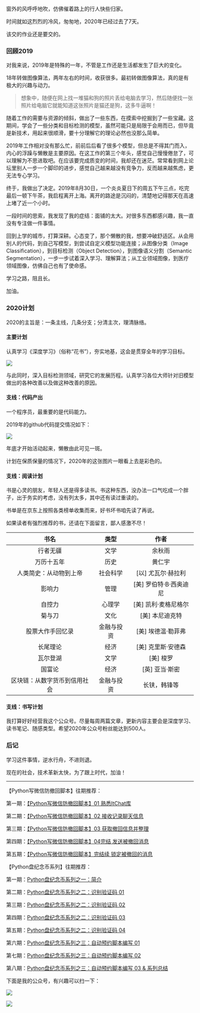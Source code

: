 窗外的风呼呼地吹，仿佛催着路上的行人快些归家。

时间就如这烈烈的冷风，匆匆地，2020年已经过去了7天。

该交的作业还是要交的。

### 回顾2019

对我来说，2019年是特殊的一年，不管是工作还是生活都发生了巨大的变化。

18年转做图像算法，两年左右的时间，收获很多。最初转做图像算法，真的是有极大的兴趣与动力。

>想象中，随便在网上找一堆猫和狗的照片丢给电脑去学习，然后随便找一张照片给电脑它就能知道这张照片是猫还是狗，这多牛逼啊！

随着工作的需要与资源的倾斜，做出了一些东西，在摸索中挖掘到了一些宝藏。这期间，学会了一些分类和目标检测的模型，虽然可能只是局限于会用而已，但毕竟是新技术，用起来很顺滑，要十分理解它的理论必然也没那么简单。

2019年工作相对没有那么忙，前前后后看了很多个模型，但总是不得其门而入，内心的浮躁与懒散是主要原因。在这工作的第三个年头，感觉自己慢慢倦怠了，可以理解为不思进取吧。在应该要完成质变的时间，我却还在迷茫。常常看到网上论坛里别人一步一个脚印的进步，感觉自己越来越没有竞争力，反而越来越焦虑，更无法专心学习。

终于，我做出了决定。2019年8月30日，一个炎炎夏日下的周五下午三点，吃完最后一顿下午茶，我启程离开上海。离开的路途是沉闷的，清楚地记得那天在高速上堵了近一个小时。

一段时间的思索，我发现了我的症结：面铺的太大。对很多东西都感兴趣，我一直没有专注做一件事情。

回到上学的城市，打算深耕。心态变了，那个懒散的我，想要冲破舒适区。从会用别人的代码，到自己写模型，到尝试自定义模型功能连接；从图像分类（Image Classification），到目标检测（Object Detection），到图像语义分割（Semantic Segmentation），一步一步试着深入学习、理解算法；从工业领域图像，到医疗领域图像，仿佛自己也有了使命感。

学习之路，阻且长。

加油。

### 2020计划

2020的主旨是：一条主线，几条分支；分清主次，理清脉络。

#### 主要计划

认真学习《深度学习》（俗称“花书”），夯实地基，这会是贯穿全年的学习目标。

![](https://user-gold-cdn.xitu.io/2020/1/7/16f80072388b600c?w=356&h=500&f=png&s=523202)

与此同时，深入目标检测领域，研究它的发展历程。认真学习各位大师针对旧模型做出的各种改善以及做这种改善的原因。

#### 支线：代码产出

一个程序员，最重要的是代码能力。

2019年的github代码提交情况如下：

![](https://user-gold-cdn.xitu.io/2020/1/7/16f80007296e0711?w=932&h=177&f=png&s=9656)

年底才开始活动起来，懒散由此可见一斑。

计划在保质保量的情况下，2020年的这张图片一眼看上去是彩色的。

#### 支线：阅读计划

书是心灵的朋友，年轻人还是得多读书。书这种东西，没办法一口气吃成一个胖子，出于务实的考虑，没有列太多，其中还有读过重读的。

书单是在京东上按照各类榜单收集而来，好书坏书咱先读了再说。

如果读者有强烈推荐的书，还请在下面留言，鄙人感激不尽！

|书名                           |类型       | 作者                  |
|:-----------------------------:|:---------:|:---------------------:|
|行者无疆                       |文学       |余秋雨                 |
|万历十五年                     |历史       |黄仁宇                 |
|人类简史：从动物到上帝         |社会科学   |[以] 尤瓦尔·赫拉利     |
|影响力                         |管理       |[美] 罗伯特·B·西奥迪尼 |
|自控力                         |心理学     |[美] 凯利·麦格尼格尔   |
|菊与刀                         |文化       |[美] 本尼迪克特        |
|股票大作手回忆录               |金融与投资 |[美] 埃德温·勒菲弗     |
|长尾理论                       |经济       |[美] 克里斯·安德森     |
|瓦尔登湖                       |文学       |[美] 梭罗              |
|国富论                         |经济       |[英] 亚当·斯密         |
|区块链：从数字货币到信用社会   |金融与投资 |长铗，韩锋等           |

#### 支线：书写计划

我打算好好经营我这个公众号。尽量每周两篇文章，更新内容主要会是深度学习、读书笔记、随感类型。希望2020年公众号粉丝能达到500人。

### 后记

学习这件事情，逆水行舟，不进则退。

现在的社会，技术革新太快，为了跟上时代，加油！

---

【Python写微信防撤回脚本】往期推荐：

第一期：[【Python写微信防撤回脚本】01 熟悉ItChat库](http://mp.weixin.qq.com/s?__biz=MzI2MjQ3NTQzOQ==&mid=100000174&idx=1&sn=89f0ab38943b35dac7cca07823562542&chksm=6a4bda6e5d3c5378c04d513cc25a26af95c14cade2bdd64967d2099229594fb9a10b5a9b2343#rd)

第二期：[【Python写微信防撤回脚本】02 接收记录聊天信息](http://mp.weixin.qq.com/s?__biz=MzI2MjQ3NTQzOQ==&mid=100000182&idx=1&sn=41940b0310d7037f9315082972f4ebae&chksm=6a4bda765d3c53601193bf365c528cd4ad56293db400f7b0e6daf61a7b120e09d53949b967ee#rd)

第三期：[【Python写微信防撤回脚本】03 获取撤回信息并整理](http://mp.weixin.qq.com/s?__biz=MzI2MjQ3NTQzOQ==&mid=100000187&idx=1&sn=0cd773ac90c382eb0f96ec3b6dcb06da&chksm=6a4bda7b5d3c536de94f20228a6702b1d5faf472920978f50a1e9921ac9d3d2ec7f6a1b86bdf#rd)

第四期：[【Python写微信防撤回脚本】04完结 发送被撤回消息](http://mp.weixin.qq.com/s?__biz=MzI2MjQ3NTQzOQ==&mid=100000190&idx=1&sn=774e19ce3a288d152ef26e30525face7&chksm=6a4bda7e5d3c53681ff7f59b39fbef4af9477196d7ba717e27faf26334f4059d6b23221aeec6#rd)

第五期：[【Python写微信防撤回脚本】完结续 锁定被撤回的消息](http://mp.weixin.qq.com/s?__biz=MzI2MjQ3NTQzOQ==&mid=100000197&idx=1&sn=842927099123460085c3e49e12c38a3d&chksm=6a4bda055d3c5313dc586d8558670c9d1bfeac5041439ccaa016325e502c7811c3259281a732#rd)


【Python盘纪念币系列】往期推荐：

第一期：[Python盘纪念币系列之一：简介](http://mp.weixin.qq.com/s?__biz=MzI2MjQ3NTQzOQ==&mid=2247483772&idx=1&sn=d578c80bbb0216c5bf528a8cc4a3a89a&chksm=ea4bdabcdd3c53aa46796d7b96a5292361223b1f96a1a0579f9bd2c3a80886a27ca4d57a6d68&scene=21#wechat_redirect)

第二期：[Python盘纪念币系列之二：识别验证码 01](http://mp.weixin.qq.com/s?__biz=MzI2MjQ3NTQzOQ==&mid=2247483781&idx=1&sn=0bff3d3410b55f25a5528cfcd9454a41&chksm=ea4bda45dd3c5353ba6b6cc67ebe84cebabc06b53a39391e2d49be45a6e5b763ab4bd60b3979&scene=21#wechat_redirect)

第三期：[Python盘纪念币系列之二：识别验证码 02](http://mp.weixin.qq.com/s?__biz=MzI2MjQ3NTQzOQ==&mid=100000138&idx=1&sn=442469c6418af28deedd24dbf4fa033b&chksm=6a4bda4a5d3c535ca5e7d46fdf4c837eabba8691fad6a881c56781e037a530952a6fd42e92c7#rd)

第四期：[Python盘纪念币系列之二：识别验证码 03](http://mp.weixin.qq.com/s?__biz=MzI2MjQ3NTQzOQ==&mid=100000144&idx=1&sn=4541cf9fb5dfdf0df5b69193845ebb9a&chksm=6a4bda505d3c5346ae5fee707c6a6221d66b3ecd8f8ea70e31793140d83499925d3cfe3c2542#rd)

第五期：[Python盘纪念币系列之二：识别验证码 04](http://mp.weixin.qq.com/s?__biz=MzI2MjQ3NTQzOQ==&mid=100000149&idx=1&sn=395d1ff104dfe1a2d5791e308ed81008&chksm=6a4bda555d3c53431f3632f976af24dc768b4be46ae73f3d67397ad7763f56aaf81b9ec52ddf#rd)

第六期：[Python盘纪念币系列之三：自动预约脚本编写 01](https://mp.weixin.qq.com/s?__biz=MzI2MjQ3NTQzOQ==&mid=100000160&idx=1&sn=8a378d166a717a7844152f02813314e4&chksm=6a4bda605d3c5376936307ff2dea68be3d20e2dc6ecb57d4fc5fee75fde21bd1bf47b28fc81d#rd)

第七期：[Python盘纪念币系列之三：自动预约脚本编写 02](http://mp.weixin.qq.com/s?__biz=MzI2MjQ3NTQzOQ==&mid=100000160&idx=1&sn=8a378d166a717a7844152f02813314e4&chksm=6a4bda605d3c5376936307ff2dea68be3d20e2dc6ecb57d4fc5fee75fde21bd1bf47b28fc81d#rd)

第八期：[Python盘纪念币系列之三：自动预约脚本编写 03 & 系列总结](http://mp.weixin.qq.com/s?__biz=MzI2MjQ3NTQzOQ==&mid=100000166&idx=1&sn=4ac00276bdfecaa1a22e8a3c083e7d48&chksm=6a4bda665d3c537098af5aaed68f6a97e522ff69f4ba7f893d294e1fe400c15dea0d2aa3aa15#rd)

下面是我的公众号，有兴趣可以扫一下：

![](https://user-gold-cdn.xitu.io/2020/1/7/16f8038b60106f7e?w=304&h=112&f=png&s=41105)

![](https://user-gold-cdn.xitu.io/2020/1/7/16f8038d1e011c7e?w=258&h=258&f=png&s=20814)

